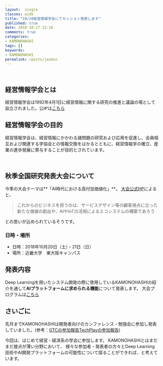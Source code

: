 ```yaml
---
layout:  single
classes: wide
title: "10/20経営情報学会にてセッション発表します"
published: true
date: 2018-10-17 12:18
comments: true
categories:
- KAMONOHASHI
tags: []
keywords:
- KAMONOHASHI
permalink: /posts/jasmin
---
```

&nbsp;

<h2>経営情報学会とは</h2>

経営情報学会は1992年4月1日に経営情報に関する研究の推進と議論の場として設立されました。公㏋は[こちら](http://www.jasmin.jp/summary/about/index.html "こちら")



<!--more-->

<h2 id="%E7%B5%8C%E5%96%B6%E6%83%85%E5%A0%B1%E5%AD%A6%E4%BC%9A%E3%81%AE%E7%9B%AE%E7%9A%84">経営情報学会の目的</h2>

経営情報学会は、経営情報にかかわる諸問題の研究および応用を促進し、会員相互および関連する学協会との情報交換をはかるとともに、経営情報学の確立、産業の進歩発展に寄与することが目的とされています。



&nbsp;

<h2 id="%E7%A7%8B%E5%AD%A3%E5%85%A8%E5%9B%BD%E7%A0%94%E7%A9%B6%E7%99%BA%E8%A1%A8%E5%A4%A7%E4%BC%9A%E3%81%AB%E3%81%A4%E3%81%84%E3%81%A6">秋季全国研究発表大会について</h2>

今季の大会テーマは**「AI時代における高付加価値化」**。
[大会公式HP](http://www.jasmin.jp/activity/zenkoku_taikai/2018_fall/index.html "大会公式HP")によると、

<blockquote>これからのビジネスを担うのは、サービスデザイン等の顧客視点に立った新たな価値の創出や、AIやIoTの活用によるエコシステムの構築であろう</blockquote>

との思いが込められているそうです。

<h3 id="%E6%97%A5%E6%99%82%E3%83%BB%E5%A0%B4%E6%89%80">日時・場所</h3>


- 日時：2018年10月20日（土）・21日（日）
- 場所：近畿大学　東大阪キャンパス




<h2 id="%E7%99%BA%E8%A1%A8%E5%86%85%E5%AE%B9">発表内容</h2>

Deep Learningを用いたシステム開発の際に使用しているKAMONOHASHIの紹介を通して**AIプラットフォームに求められる機能**について発表します。
大会プログラムは[こちら](http://www.jasmin.jp/activity/zenkoku_taikai/2018_fall/program/1F1-2.html "こちら")


<h2 id="%E3%81%95%E3%81%84%E3%81%94%E3%81%AB">さいごに</h2>

先月までKAMONOHASHIは開発者向けのカンファレンス・勉強会に参加し発表していました。(参考：[GTCの参加報告](https://kamonohashi.ai/kamonohashi/gtc-japan2018%E5%8F%82%E5%8A%A0%E5%A0%B1%E5%91%8A/ "GTCの参加報告")[TechPlayの参加報告](https://kamonohashi.ai/kamonohashi/techplay/ "TechPlayの参加報告"))

今回は、はじめて経営・経済系の学会に参加します。
KAMONOHASHIとはまだまだ接点が薄い分野において、
様々な参加者・発表者の方々とDeep Learning技術やAI開発プラットフォームの可能性について探ることができれば、と考えています。

&nbsp;



